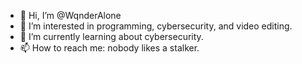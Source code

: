 - 👋 Hi, I’m @WqnderAlone
- 👀 I’m interested in programming, cybersecurity, and video editing.
- 🌱 I’m currently learning about cybersecurity.
- 📫 How to reach me: nobody likes a stalker. 

<!---
WqnderAlone/WqnderAlone is a ✨ special ✨ repository because its `README.md` (this file) appears on your GitHub profile.
You can click the Preview link to take a look at your changes.
--->
